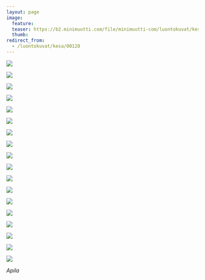 ```yaml
---
layout: page
image:
  feature:
  teaser: https://b2.minimuutti.com/file/minimuutti-com/luontokuvat/kes%C3%A4/9/DS35831-245px.jpg
  thumb:
redirect_from:
  - /luontokuvat/kesa/00120
---
```


[![](https://b2.minimuutti.com/file/minimuutti-com/luontokuvat/kes%C3%A4/9/DS35814-800px.jpg)](https://dl.dropboxusercontent.com/sh/ea1wtnz7z734o12/AACZZtCuJXQEoPlzUmrNa1YDa/luontokuvat/kes%C3%A4/9/DS35814.jpg)

[![](https://b2.minimuutti.com/file/minimuutti-com/luontokuvat/kes%C3%A4/9/DS35805-800px.jpg)](https://dl.dropboxusercontent.com/sh/ea1wtnz7z734o12/AACL39Mm0MG8XfsFtPb111lTa/luontokuvat/kes%C3%A4/9/DS35805.jpg)

[![](https://b2.minimuutti.com/file/minimuutti-com/luontokuvat/kes%C3%A4/9/DS35810-800px.jpg)](https://dl.dropboxusercontent.com/sh/ea1wtnz7z734o12/AAArPeRNpy8cFs7mKGaky3iqa/luontokuvat/kes%C3%A4/9/DS35810.jpg)

[![](https://b2.minimuutti.com/file/minimuutti-com/luontokuvat/kes%C3%A4/9/DS35707-800px.jpg)](https://dl.dropboxusercontent.com/sh/ea1wtnz7z734o12/AACxrQtwaMC-lrbprcbXV4P8a/luontokuvat/kes%C3%A4/9/DS35707.jpg)

[![](https://b2.minimuutti.com/file/minimuutti-com/luontokuvat/kes%C3%A4/9/DS35862-800px.jpg)](https://dl.dropboxusercontent.com/sh/ea1wtnz7z734o12/AABFRi5Ch0UYD18Vl8H5NU08a/luontokuvat/kes%C3%A4/9/DS35862.jpg)

[![](https://b2.minimuutti.com/file/minimuutti-com/luontokuvat/kes%C3%A4/9/DS35865-800px.jpg)](https://dl.dropboxusercontent.com/sh/ea1wtnz7z734o12/AACaVCvpZ-kMt7xCZIMrmqqoa/luontokuvat/kes%C3%A4/9/DS35865.jpg)

[![](https://b2.minimuutti.com/file/minimuutti-com/luontokuvat/kes%C3%A4/9/DS35833-800px.jpg)](https://dl.dropboxusercontent.com/sh/ea1wtnz7z734o12/AADZxPoxUkuEVgFCcudK1qzBa/luontokuvat/kes%C3%A4/9/DS35833.jpg)

[![](https://b2.minimuutti.com/file/minimuutti-com/luontokuvat/kes%C3%A4/9/DS35852-800px.jpg)](https://dl.dropboxusercontent.com/sh/ea1wtnz7z734o12/AABLJ5hQfU2qzOQ2-HH_088Oa/luontokuvat/kes%C3%A4/9/DS35852.jpg)

[![](https://b2.minimuutti.com/file/minimuutti-com/luontokuvat/kes%C3%A4/9/DS35857-800px.jpg)](https://dl.dropboxusercontent.com/sh/ea1wtnz7z734o12/AABovJCVZVVEIb8MOD-13WYva/luontokuvat/kes%C3%A4/9/DS35857.jpg)

[![](https://b2.minimuutti.com/file/minimuutti-com/luontokuvat/kes%C3%A4/9/DS35859-800px.jpg)](https://dl.dropboxusercontent.com/sh/ea1wtnz7z734o12/AACGH483clDz4IkPGbegjYm3a/luontokuvat/kes%C3%A4/9/DS35859.jpg)

[![](https://b2.minimuutti.com/file/minimuutti-com/luontokuvat/kes%C3%A4/9/DS35840-800px.jpg)](https://dl.dropboxusercontent.com/sh/ea1wtnz7z734o12/AADzogAgkLNnpVvbuXTqi-Oea/luontokuvat/kes%C3%A4/9/DS35840.jpg)

[![](https://b2.minimuutti.com/file/minimuutti-com/luontokuvat/kes%C3%A4/9/DS35842-800px.jpg)](https://dl.dropboxusercontent.com/sh/ea1wtnz7z734o12/AAASi7PDLKW5KwCmnF2avktCa/luontokuvat/kes%C3%A4/9/DS35842.jpg)

[![](https://b2.minimuutti.com/file/minimuutti-com/luontokuvat/kes%C3%A4/9/DS35844-800px.jpg)](https://dl.dropboxusercontent.com/sh/ea1wtnz7z734o12/AADZHf7f-pMkUrzMcU6iQvdwa/luontokuvat/kes%C3%A4/9/DS35844.jpg)

[![](https://b2.minimuutti.com/file/minimuutti-com/luontokuvat/kes%C3%A4/9/DS35850-800px.jpg)](https://dl.dropboxusercontent.com/sh/ea1wtnz7z734o12/AACW0PUEq0ckxxhA4ffetp3Ia/luontokuvat/kes%C3%A4/9/DS35850.jpg)

[![](https://b2.minimuutti.com/file/minimuutti-com/luontokuvat/kes%C3%A4/9/DS35854-800px.jpg)](https://dl.dropboxusercontent.com/sh/ea1wtnz7z734o12/AAANLH7_FknH3rc5yAduO2NCa/luontokuvat/kes%C3%A4/9/DS35854.jpg)

[![](https://b2.minimuutti.com/file/minimuutti-com/luontokuvat/kes%C3%A4/9/DS35855-800px.jpg)](https://dl.dropboxusercontent.com/sh/ea1wtnz7z734o12/AAD3W9xrwlZheFS5VlxK6auKa/luontokuvat/kes%C3%A4/9/DS35855.jpg)

[![](https://b2.minimuutti.com/file/minimuutti-com/luontokuvat/kes%C3%A4/9/DS35831-800px.jpg)](https://dl.dropboxusercontent.com/sh/ea1wtnz7z734o12/AAB8w6aIwBBZbp7856-xU0Boa/luontokuvat/kes%C3%A4/9/DS35831.jpg)

[![](https://b2.minimuutti.com/file/minimuutti-com/luontokuvat/kes%C3%A4/9/DS35830-800px.jpg)](https://dl.dropboxusercontent.com/sh/ea1wtnz7z734o12/AAD_a4CZ1GJ77QoHf031qpvUa/luontokuvat/kes%C3%A4/9/DS35830.jpg)

*Apila*
